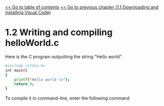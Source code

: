[<< Go to table of contents]()
[<< Go to previous chapter (1.1 Downloading and installing Visual Code)]()

# 1.2 Writing and compiling helloWorld.c

Here is the C program outputting the string "Hello world".

```sh
#include <stdio.h>
int main()
{
    printf("Hello world \n");
    return 0;
}
```

To compile it in command-line, enter the following command
